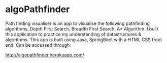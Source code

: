 # algoPathfinder
Path finding visualiser is an app to visualise the following pathfinding algorithms, Depth First Search, Breadth First Search, A* Algorithm. 
I built this application to practice my understanding of datastructures & algorithms. This app is built using Java, SpringBoot with a HTML CSS front end.
Can be accessed through:

http://algopathfinder.herokuapp.com/
